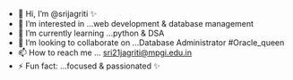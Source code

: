 - 👋 Hi, I’m @srijagriti ✨
- 👀 I’m interested in ...web development & database management
- 🌱 I’m currently learning ...python & DSA
- 💞️ I’m looking to collaborate on ...Database Administrator #Oracle_queen
- 📫 How to reach me ... sri21jagriti@mpgi.edu.in
- ⚡ Fun fact: ...focused & passionated ✨

<!---
srijagriti/srijagriti is a ✨ special ✨ repository because its `README.md` (this file) appears on your GitHub profile.
You can click the Preview link to take a look at your changes.
--->

